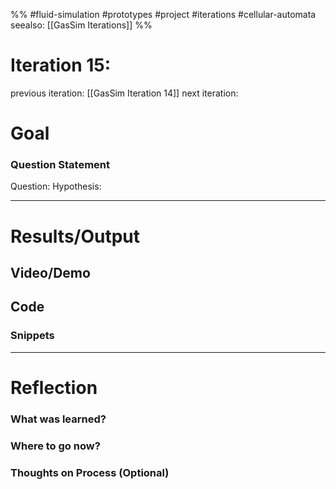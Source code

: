 %%
#fluid-simulation #prototypes #project #iterations #cellular-automata 
seealso: [[GasSim Iterations]]
%%
# Iteration 15: 
previous iteration: [[GasSim Iteration 14]]
next iteration: 

# Goal 

### Question Statement
Question: 
Hypothesis: 

---
# Results/Output


## Video/Demo


## Code


### Snippets



---

# Reflection

### What was learned?

### Where to go now?

### Thoughts on Process (Optional)
